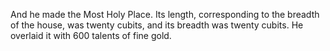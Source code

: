 And he made the Most Holy Place. Its length, corresponding to the breadth of the house, was twenty cubits, and its breadth was twenty cubits. He overlaid it with 600 talents of fine gold.
